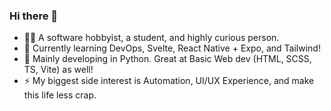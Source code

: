### Hi there 👋

- 🙎‍♂️ A software hobbyist, a student, and highly curious person.
- 🌱 Currently learning DevOps, Svelte, React Native + Expo, and Tailwind!
- 🔭 Mainly developing in Python. Great at Basic Web dev (HTML, SCSS, TS, Vite) as well!
- ⚡ My biggest side interest is Automation, UI/UX Experience, and make this life less crap.

